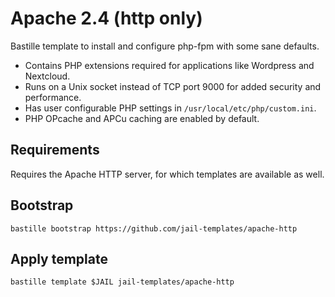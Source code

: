 # Apache 2.4 (http only)
Bastille template to install and configure php-fpm with some sane defaults.

* Contains PHP extensions required for applications like Wordpress and Nextcloud.
* Runs on a Unix socket instead of TCP port 9000 for added security and performance.
* Has user configurable PHP settings in `/usr/local/etc/php/custom.ini`.
* PHP OPcache and APCu caching are enabled by default.

## Requirements
Requires the Apache HTTP server, for which templates are available as well.

## Bootstrap
```
bastille bootstrap https://github.com/jail-templates/apache-http
```

## Apply template
```
bastille template $JAIL jail-templates/apache-http
```
